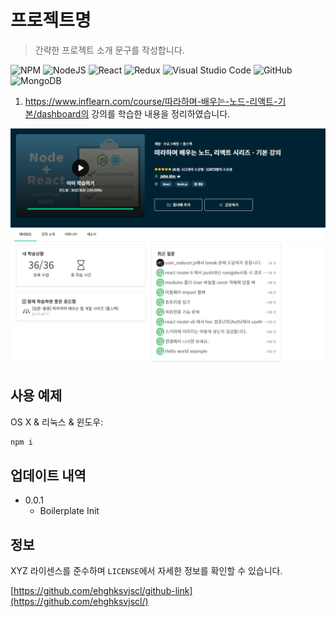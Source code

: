 # 프로젝트명
> 간략한 프로젝트 소개 문구를 작성합니다.

![NPM](https://img.shields.io/badge/NPM-%23000000.svg?style=for-the-badge&logo=npm&logoColor=white)
![NodeJS](https://img.shields.io/badge/node.js-6DA55F?style=for-the-badge&logo=node.js&logoColor=white)
![React](https://img.shields.io/badge/react-%2320232a.svg?style=for-the-badge&logo=react&logoColor=%2361DAFB)
![Redux](https://img.shields.io/badge/redux-%23593d88.svg?style=for-the-badge&logo=redux&logoColor=white)
![Visual Studio Code](https://img.shields.io/badge/Visual%20Studio%20Code-0078d7.svg?style=for-the-badge&logo=visual-studio-code&logoColor=white)
![GitHub](https://img.shields.io/badge/github-%23121011.svg?style=for-the-badge&logo=github&logoColor=white)
![MongoDB](https://img.shields.io/badge/MongoDB-%234ea94b.svg?style=for-the-badge&logo=mongodb&logoColor=white)

1. https://www.inflearn.com/course/따라하며-배우는-노드-리액트-기본/dashboard의 강의를 학습한 내용을 정리하였습니다.

![](./header.png)

## 사용 예제

OS X & 리눅스 & 윈도우:

```sh
npm i
```

## 업데이트 내역

* 0.0.1
    * Boilerplate Init

## 정보

XYZ 라이센스를 준수하며 ``LICENSE``에서 자세한 정보를 확인할 수 있습니다.

[https://github.com/ehghksvjscl/github-link](https://github.com/ehghksvjscl/)


